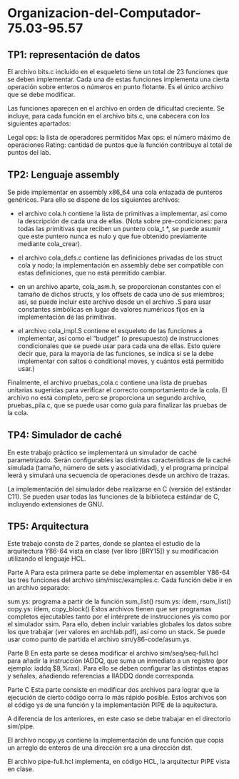 # Organizacion-del-Computador-75.03-95.57


## TP1: representación de datos
El archivo bits.c incluido en el esqueleto tiene un total de 23 funciones que se deben implementar. Cada una de estas funciones implementa una cierta operación sobre enteros o números en punto flotante. Es el único archivo que se debe modificar.

Las funciones aparecen en el archivo en orden de dificultad creciente. Se incluye, para cada función en el archivo bits.c, una cabecera con los siguientes apartados:

Legal ops: la lista de operadores permitidos
Max ops: el número máximo de operaciones
Rating: cantidad de puntos que la función contribuye al total de puntos del lab.

## TP2: Lenguaje assembly
Se pide implementar en assembly x86_64 una cola enlazada de punteros genéricos. Para ello se dispone de los siguientes archivos:

* el archivo cola.h contiene la lista de primitivas a implementar, así como la descripción de cada una de ellas. (Nota sobre pre-condiciones: para todas las primitivas que reciben un puntero cola_t *, se puede asumir que este puntero nunca es nulo y que fue obtenido previamente mediante cola_crear).

* el archivo cola_defs.c contiene las definiciones privadas de los struct cola y nodo; la implementación en assembly debe ser compatible con estas definiciones, que no está permitido cambiar.

* en un archivo aparte, cola_asm.h, se proporcionan constantes con el tamaño de dichos structs, y los offsets de cada uno de sus miembros; así, se puede incluir este archivo desde un el archivo .S para usar constantes simbólicas en lugar de valores numéricos fijos en la implementación de las primitivas.

* el archivo cola_impl.S contiene el esqueleto de las funciones a implementar, así como el “budget” (o presupuesto) de instrucciones condicionales que se puede usar para cada una de ellas. Esto quiere decir que, para la mayoría de las funciones, se indica si se la debe implementar con saltos o conditional moves, y cuántos está permitido usar.)

Finalmente, el archivo pruebas_cola.c contiene una lista de pruebas unitarias sugeridas para verificar el correcto comportamiento de la cola. El archivo no está completo, pero se proporciona un segundo archivo, pruebas_pila.c, que se puede usar como guía para finalizar las pruebas de la cola.

## TP4: Simulador de caché
En este trabajo práctico se implementará un simulador de caché parametrizado. Serán configurables las distintas características de la caché simulada (tamaño, número de sets y asociatividad), y el programa principal leerá y simulará una secuencia de operaciones desde un archivo de trazas.

La implementación del simulador debe realizarse en C (versión del estándar C11). Se pueden usar todas las funciones de la biblioteca estándar de C, incluyendo extensiones de GNU.

## TP5: Arquitectura
Este trabajo consta de 2 partes, donde se plantea el estudio de la arquitectura Y86-64 vista en clase (ver libro [BRY15]) y su modificación utilizando el lenguaje HCL.

Parte A
Para esta primera parte se debe implementar en assembler Y86-64 las tres funciones del archivo sim/misc/examples.c. Cada función debe ir en un archivo separado:

sum.ys: programa a partir de la función sum_list()
rsum.ys: ídem, rsum_list()
copy.ys: ídem, copy_block()
Estos archivos tienen que ser programas completos ejecutables tanto por el intérprete de instrucciones yis como por el simulador ssim. Para ello, deben incluir variables globales los datos sobre los que trabajar (ver valores en archlab.pdf), así como un stack. Se puede usar como punto de partida el archivo sim/y86-code/asum.ys.

Parte B
En esta parte se desea modificar el archivo sim/seq/seq-full.hcl para añadir la instrucción IADDQ, que suma un inmediato a un registro (por ejemplo: iaddq $8,%rax). Para ello se deben configurar las distintas etapas y señales, añadiendo referencias a IIADDQ donde corresponda.

Parte C
Esta parte consiste en modificar dos archivos para lograr que la ejecución de cierto código corra lo más rápido posible. Estos archivos son el código ys de una función y la implementación PIPE de la aquitectura.

A diferencia de los anteriores, en este caso se debe trabajar en el directorio sim/pipe.

El archivo ncopy.ys contiene la implementación de una función que copia un arreglo de enteros de una dirección src a una dirección dst.

El archivo pipe-full.hcl implementa, en código HCL, la arquitectur PIPE vista en clase.
